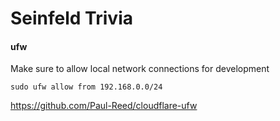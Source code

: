 # Seinfeld Trivia

#### ufw
Make sure to allow local network connections for development
```
sudo ufw allow from 192.168.0.0/24
```

https://github.com/Paul-Reed/cloudflare-ufw
